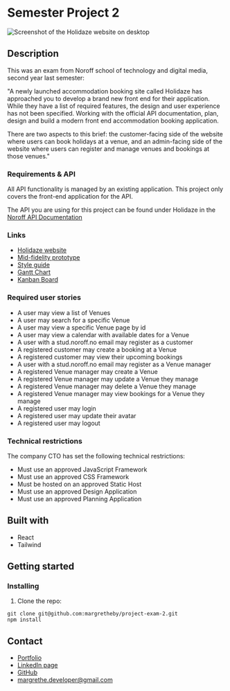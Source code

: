 # Semester Project 2
<img src="https://github.com/margretheby/project-exam-2/" alt="Screenshot of the Holidaze website on desktop">

## Description
This was an exam from Noroff school of technology and digital media, second year last semester: 

"A newly launched accommodation booking site called Holidaze has approached you to develop a brand new front end for their application. While they have a list of required features, the design and user experience has not been specified. Working with the official API documentation, plan, design and build a modern front end accommodation booking application.

There are two aspects to this brief: the customer-facing side of the website where users can book holidays at a venue, and an admin-facing side of the website where users can register and manage venues and bookings at those venues."

### Requirements & API
All API functionality is managed by an existing application. This project only covers the front-end application for the API.

The API you are using for this project can be found under Holidaze in the <a href="https://docs.noroff.dev/" target="_blank">Noroff API Documentation</a>


### Links
- <a href="https://mby-holidaze.netlify.app" target="_blank">Holidaze website</a>
- <a href="https://xd.adobe.com/view/0435d53a-55c3-47c4-888b-53f070ccb298-5166/?fullscreen" target="_blank">Mid-fidelity prototype</a>
- <a href="https://xd.adobe.com/view/79bd75f9-fe35-4567-b6c9-80e2d22e4e1d-2cee/?fullscreen" target="_blank">Style guide</a>
- <a href="https://github.com/users/margretheby/projects/3/views/1" target="_blank">Gantt Chart</a>
- <a href="https://github.com/users/margretheby/projects/3/views/2" target="_blank">Kanban Board</a>

### Required user stories
- A user may view a list of Venues
- A user may search for a specific Venue
- A user may view a specific Venue page by id
- A user may view a calendar with available dates for a Venue
- A user with a stud.noroff.no email may register as a customer
- A registered customer may create a booking at a Venue
- A registered customer may view their upcoming bookings
- A user with a stud.noroff.no email may register as a Venue manager
- A registered Venue manager may create a Venue
- A registered Venue manager may update a Venue they manage
- A registered Venue manager may delete a Venue they manage
- A registered Venue manager may view bookings for a Venue they manage
- A registered user may login
- A registered user may update their avatar
- A registered user may logout

### Technical restrictions
The company CTO has set the following technical restrictions:
- Must use an approved JavaScript Framework
- Must use an approved CSS Framework
- Must be hosted on an approved Static Host
- Must use an approved Design Application
- Must use an approved Planning Application

## Built with
- React
- Tailwind

## Getting started
### Installing
1. Clone the repo:

``` 
git clone git@github.com:margretheby/project-exam-2.git
npm install
```

## Contact
- <a href="https://mby-portfolio.netlify.app" target="_blank">Portfolio</a>
- <a href="https://www.linkedin.com/in/margrethe-by-6abb98226/" target="_blank">LinkedIn page</a>
- <a href="https://github.com/margretheby" target="_blank">GitHub</a>
- <a href="mailto:margrethe.developer@gmail.com">margrethe.developer@gmail.com</a>
